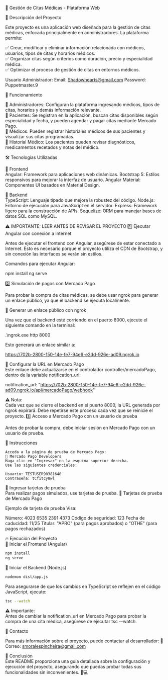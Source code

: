 📌 Gestión de Citas Médicas - Plataforma Web

📖 Descripción del Proyecto

Este proyecto es una aplicación web diseñada para la gestión de citas médicas, enfocada principalmente en administradores. La plataforma permite:

✅ Crear, modificar y eliminar información relacionada con médicos, usuarios, tipos de citas y horarios médicos.<br>
✅ Organizar citas según criterios como duración, precio y especialidad médica.<br>
✅ Optimizar el proceso de gestión de citas en entornos médicos.<br>

Usuario Administrador: 
Email: Shadowhearts@gmail.com
Password: Puppetmaster.9

🏥 Funcionamiento

🔹 Administradores: Configuran la plataforma ingresando médicos, tipos de citas, horarios y demás información relevante.<br>
🔹 Pacientes: Se registran en la aplicación, buscan citas disponibles según especialidad y fecha, y pueden agendar y pagar citas mediante Mercado Pago.<br>
🔹 Médicos: Pueden registrar historiales médicos de sus pacientes y visualizar sus citas programadas.<br>
🔹 Historial Médico: Los pacientes pueden revisar diagnósticos, medicamentos recetados y notas del médico.<br>

🛠 Tecnologías Utilizadas

🚀 Frontend<br>
    Angular: Framework para aplicaciones web dinámicas.
    Bootstrap 5: Estilos responsivos para mejorar la interfaz de usuario.
    Angular Material: Componentes UI basados en Material Design.

💾 Backend<br>
    TypeScript: Lenguaje tipado que mejora la robustez del código.
    Node.js: Entorno de ejecución para JavaScript en el servidor.
    Express: Framework ligero para la construcción de APIs.
    Sequelize: ORM para manejar bases de datos SQL como MySQL.

⚠ IMPORTANTE: LEER ANTES DE REVISAR EL PROYECTO
1️⃣ Ejecutar Angular con conexión a Internet<br>

Antes de ejecutar el frontend con Angular, asegúrese de estar conectado a Internet.
Esto es necesario porque el proyecto utiliza el CDN de Bootstrap, y sin conexión las interfaces se verán sin estilos.

Comandos para ejecutar Angular:

npm install
ng serve

2️⃣ Simulación de pagos con Mercado Pago<br>

Para probar la compra de citas médicas, se debe usar ngrok para generar un enlace público, ya que el backend se ejecuta localmente.

📌 Generar un enlace público con ngrok<br>

Una vez que el backend esté corriendo en el puerto 8000, ejecute el siguiente comando en la terminal:

.\ngrok.exe http 8000

Esto generará un enlace similar a:<br>

https://702b-2800-150-14e-fe7-94e6-e2dd-926e-ad09.ngrok.io

🔹 Configurar la URL en Mercado Pago<br>
Este enlace debe actualizarse en el controlador controller/mercadoPago, dentro de la variable notification_url:

notification_url: "https://702b-2800-150-14e-fe7-94e6-e2dd-926e-ad09.ngrok.io/api/mercadoPago/webhook"

⚠ Nota:<br>
Cada vez que se cierre el backend en el puerto 8000, la URL generada por ngrok expirará. Debe repetirse este proceso cada vez que se reinicie el proyecto.
3️⃣ Acceso a Mercado Pago con un usuario de prueba<br>

Antes de probar la compra, debe iniciar sesión en Mercado Pago con un usuario de prueba.

📌 Instrucciones<br>

    Acceda a la página de prueba de Mercado Pago:
    🔗 Mercado Pago Developers
    Haga clic en "Ingresar" en la esquina superior derecha.
    Use las siguientes credenciales:

    Usuario: TESTUSER90381648
    Contraseña: tCfitcy8wl

📌 Ingresar tarjetas de prueba<br>
Para realizar pagos simulados, use tarjetas de prueba.
🔗 Tarjetas de prueba de Mercado Pago

Ejemplo de tarjeta de prueba Visa:<br>

Número: 4023 6535 2391 4373
Código de seguridad: 123
Fecha de caducidad: 11/25
Titular: "APRO" (para pagos aprobados) o "OTHE" (para pagos rechazados)

🔥 Ejecución del Proyecto<br>
🚀 Iniciar el Frontend (Angular)<br>

```bash
npm install
ng serve
```

🔧 Iniciar el Backend (Node.js)<br>
```bash
nodemon dist/app.js
```

Para asegurarse de que los cambios en TypeScript se reflejen en el código JavaScript, ejecute:
```bash
tsc --watch
```
⚠ Importante:<br>
Antes de cambiar la notification_url en Mercado Pago para probar la compra de una cita médica, asegúrese de ejecutar tsc --watch.

📩 Contacto<br>

Para más información sobre el proyecto, puede contactar al desarrollador:
📧 Correo: smoralespincheira@gmail.com

🎯 Conclusión<br>
Este README proporciona una guía detallada sobre la configuración y ejecución del proyecto, asegurando que puedas probar todas sus funcionalidades sin inconvenientes. 🚀💻
